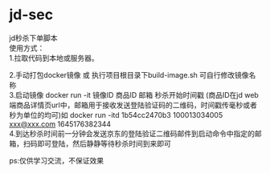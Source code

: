 # jd-sec
jd秒杀下单脚本  
使用方式：  
1.拉取代码到本地或服务器。

2.手动打包docker镜像 或 执行项目根目录下build-image.sh 可自行修改镜像名称  
3.启动镜像  docker run -it 镜像ID 商品ID 邮箱 秒杀开始时间戳 (商品ID在jd web端商品详情页url中，邮箱用于接收发送登陆验证码的二维码，时间戳传毫秒或者秒为单位的均可)如 docker run -itd 1b54cc2470b3 100013034005 xxx@xxx.com 1645176382344   
4.到达秒杀时间前一分钟会发送京东的登陆验证二维码邮件到启动命令中指定的邮箱，扫码即可登陆，然后静静等待秒杀时间到来即可  

ps:仅供学习交流，不保证效果  
